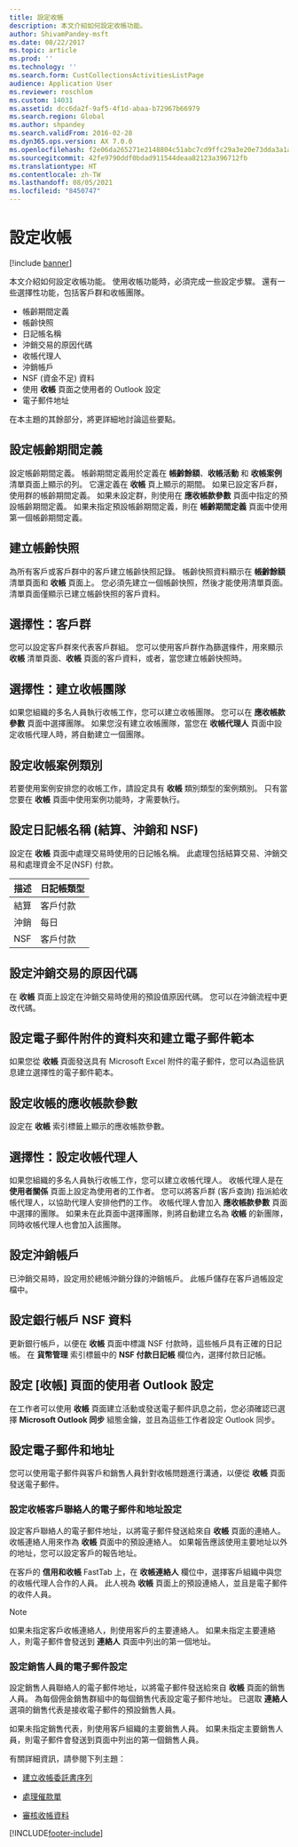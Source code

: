 ```yaml
---
title: 設定收帳
description: 本文介紹如何設定收帳功能。
author: ShivamPandey-msft
ms.date: 08/22/2017
ms.topic: article
ms.prod: ''
ms.technology: ''
ms.search.form: CustCollectionsActivitiesListPage
audience: Application User
ms.reviewer: roschlom
ms.custom: 14031
ms.assetid: dcc6da2f-9af5-4f1d-abaa-b72967b66979
ms.search.region: Global
ms.author: shpandey
ms.search.validFrom: 2016-02-28
ms.dyn365.ops.version: AX 7.0.0
ms.openlocfilehash: f2e06da265271e2148804c51abc7cd9ffc29a3e20e73dda3a1a23966f0e6586e
ms.sourcegitcommit: 42fe9790ddf0bdad911544deaa82123a396712fb
ms.translationtype: HT
ms.contentlocale: zh-TW
ms.lasthandoff: 08/05/2021
ms.locfileid: "8450747"
---
```

# <a name="set-up-collections"></a>設定收帳

[!include [banner](../includes/banner.md)]

本文介紹如何設定收帳功能。 使用收帳功能時，必須完成一些設定步驟。 還有一些選擇性功能，包括客戶群和收帳團隊。 

- 帳齡期間定義
- 帳齡快照
- 日記帳名稱
- 沖銷交易的原因代碼
- 收帳代理人
- 沖銷帳戶
- NSF (資金不足) 資料
- 使用 **收帳** 頁面之使用者的 Outlook 設定
- 電子郵件地址

在本主題的其餘部分，將更詳細地討論這些要點。 

## <a name="set-up-aging-period-definitions"></a>設定帳齡期間定義

設定帳齡期間定義。 帳齡期間定義用於定義在 **帳齡餘額**、**收帳活動** 和 **收帳案例** 清單頁面上顯示的列。 它還定義在 **收帳** 頁上顯示的期間。 如果已設定客戶群，使用群的帳齡期間定義。 如果未設定群，則使用在 **應收帳款參數** 頁面中指定的預設帳齡期間定義。 如果未指定預設帳齡期間定義，則在 **帳齡期間定義** 頁面中使用第一個帳齡期間定義。

## <a name="create-an-aging-snapshot"></a>建立帳齡快照
為所有客戶或客戶群中的客戶建立帳齡快照記錄。 帳齡快照資料顯示在 **帳齡餘額** 清單頁面和 **收帳** 頁面上。 您必須先建立一個帳齡快照，然後才能使用清單頁面。 清單頁面僅顯示已建立帳齡快照的客戶資料。

## <a name="optional-set-up-customer-pools"></a>選擇性：客戶群
您可以設定客戶群來代表客戶群組。 您可以使用客戶群作為篩選條件，用來顯示 **收帳** 清單頁面、**收帳** 頁面的客戶資料，或者，當您建立帳齡快照時。

## <a name="optional-create-a-collections-team"></a>選擇性：建立收帳團隊
如果您組織的多名人員執行收帳工作，您可以建立收帳團隊。 您可以在 **應收帳款參數** 頁面中選擇團隊。 如果您沒有建立收帳團隊，當您在 **收帳代理人** 頁面中設定收帳代理人時，將自動建立一個團隊。

## <a name="set-up-a-collections-case-category"></a>設定收帳案例類別
若要使用案例安排您的收帳工作，請設定具有 **收帳** 類別類型的案例類別。 只有當您要在 **收帳** 頁面中使用案例功能時，才需要執行。

## <a name="set-up-journal-names-settlement-writeoff-and-nsf"></a>設定日記帳名稱 (結算、沖銷和 NSF)
設定在 **收帳** 頁面中處理交易時使用的日記帳名稱。 此處理包括結算交易、沖銷交易和處理資金不足(NSF) 付款。

| 描述 | 日記帳類型     |
|-------------|------------------|
| 結算  | 客戶付款 |
| 沖銷   | 每日            |
| NSF         | 客戶付款 |

## <a name="set-up-a-reason-code-for-writeoff-transactions"></a>設定沖銷交易的原因代碼
在 **收帳** 頁面上設定在沖銷交易時使用的預設值原因代碼。 您可以在沖銷流程中更改代碼。

## <a name="set-up-a-folder-for-email-attachments-and-create-email-templates"></a>設定電子郵件附件的資料夾和建立電子郵件範本
如果您從 **收帳** 頁面發送具有 Microsoft Excel 附件的電子郵件，您可以為這些訊息建立選擇性的電子郵件範本。

## <a name="set-up-accounts-receivable-parameters-for-collections"></a>設定收帳的應收帳款參數
設定在 **收帳** 索引標籤上顯示的應收帳款參數。

## <a name="optional-set-up-collections-agents"></a>選擇性：設定收帳代理人
如果您組織的多名人員執行收帳工作，您可以建立收帳代理人。 收帳代理人是在 **使用者關係** 頁面上設定為使用者的工作者。 您可以將客戶群 (客戶查詢) 指派給收帳代理人，以協助代理人安排他們的工作。 收帳代理人會加入 **應收帳款參數** 頁面中選擇的團隊。 如果未在此頁面中選擇團隊，則將自動建立名為 **收帳** 的新團隊，同時收帳代理人也會加入該團隊。

## <a name="set-up-a-writeoff-account"></a>設定沖銷帳戶
已沖銷交易時，設定用於總帳沖銷分錄的沖銷帳戶。 此帳戶儲存在客戶過帳設定檔中。

## <a name="set-up-nsf-information-for-bank-accounts"></a>設定銀行帳戶 NSF 資料
更新銀行帳戶，以便在 **收帳** 頁面中標識 NSF 付款時，這些帳戶具有正確的日記帳。 在 **貨幣管理** 索引標籤中的 **NSF 付款日記帳** 欄位內，選擇付款日記帳。

## <a name="set-up-outlook-settings-for-users-of-the-collections-page"></a>設定 [收帳] 頁面的使用者 Outlook 設定
在工作者可以使用 **收帳** 頁面建立活動或發送電子郵件訊息之前，您必須確認已選擇 **Microsoft Outlook 同步** 組態金鑰，並且為這些工作者設定 Outlook 同步。

## <a name="set-up-email-and-addresses"></a>設定電子郵件和地址
您可以使用電子郵件與客戶和銷售人員針對收帳問題進行溝通，以便從 **收帳** 頁面發送電子郵件。 

### <a name="set-up-email-and-address-settings-for-collections-customer-contacts"></a>設定收帳客戶聯絡人的電子郵件和地址設定
設定客戶聯絡人的電子郵件地址，以將電子郵件發送給來自 **收帳** 頁面的連絡人。 收帳連絡人用來作為 **收帳** 頁面中的預設連絡人。 如果報告應該使用主要地址以外的地址，您可以設定客戶的報告地址。 

在客戶的 **信用和收帳** FastTab 上，在 **收帳連絡人** 欄位中，選擇客戶組織中與您的收帳代理人合作的人員。 此人視為 **收帳** 頁面上的預設連絡人，並且是電子郵件的收件人員。 

> [!NOTE] 
> 如果未指定客戶收帳連絡人，則使用客戶的主要連絡人。 如果未指定主要連絡人，則電子郵件會發送到 **連絡人** 頁面中列出的第一個地址。

### <a name="set-up-email-settings-for-salespeople"></a>設定銷售人員的電子郵件設定
設定銷售人員聯絡人的電子郵件地址，以將電子郵件發送給來自 **收帳** 頁面的銷售人員。 為每個佣金銷售群組中的每個銷售代表設定電子郵件地址。 已選取 **連絡人** 選項的銷售代表是接收電子郵件的預設銷售人員。 

如果未指定銷售代表，則使用客戶組織的主要銷售人員。 如果未指定主要銷售人員，則電子郵件會發送到頁面中列出的第一個銷售人員。


有關詳細資訊，請參閱下列主題：

 - [建立收帳委託書序列](tasks/create-collection-letter-sequence.md)

 - [處理催款單](tasks/process-collection-letters.md)

 - [審核收帳資料](tasks/review-collections-information.md)



[!INCLUDE[footer-include](../../includes/footer-banner.md)]